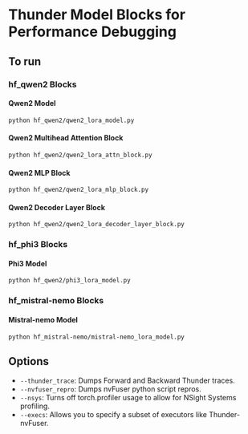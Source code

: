 # Thunder Model Blocks for Performance Debugging

## To run
### hf_qwen2 Blocks
#### Qwen2 Model
```
python hf_qwen2/qwen2_lora_model.py
```
#### Qwen2 Multihead Attention Block
```
python hf_qwen2/qwen2_lora_attn_block.py
```
#### Qwen2 MLP Block
```
python hf_qwen2/qwen2_lora_mlp_block.py
```
#### Qwen2 Decoder Layer Block
```
python hf_qwen2/qwen2_lora_decoder_layer_block.py
```
### hf_phi3 Blocks
#### Phi3 Model
```
python hf_qwen2/phi3_lora_model.py
```
### hf_mistral-nemo Blocks
#### Mistral-nemo Model
```
python hf_mistral-nemo/mistral-nemo_lora_model.py
```

## Options
* `--thunder_trace`: Dumps Forward and Backward Thunder traces.
* `--nvfuser_repro`: Dumps nvFuser python script repros.
* `--nsys`: Turns off torch.profiler usage to allow for NSight Systems profiling.
* `--execs`: Allows you to specify a subset of executors like Thunder-nvFuser.
